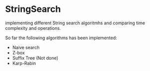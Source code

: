 # StringSearch
implementing different String search algoritmhs and comparing time complexity and operations.

So far the following algorithms has been implemented: 
* Naive search
* Z-box
* Suffix Tree (Not done)
* Karp-Rabin
